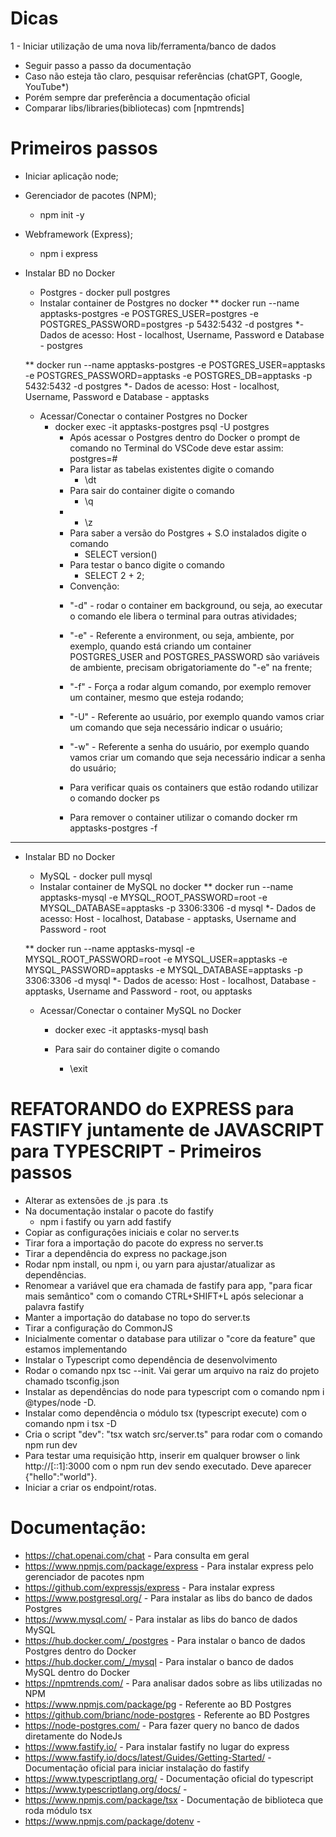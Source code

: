 # Dicas
1 - Iniciar utilização de uma nova lib/ferramenta/banco de dados
- Seguir passo a passo da documentação
- Caso não esteja tão claro, pesquisar referências (chatGPT, Google, YouTube*)
- Porém sempre dar preferência a documentação oficial
- Comparar libs/libraries(bibliotecas) com [npmtrends] 

# Primeiros passos
- Iniciar aplicação node;
- Gerenciador de pacotes (NPM);
  - npm init -y
- Webframework (Express);
  - npm i express
- Instalar BD no Docker
  - Postgres - docker pull postgres
  -  Instalar container de Postgres no docker
    ** docker run --name apptasks-postgres -e POSTGRES_USER=postgres -e POSTGRES_PASSWORD=postgres -p 5432:5432 -d postgres
    *- Dados de acesso: Host - localhost, Username, Password e Database - postgres
   
    ** docker run --name apptasks-postgres -e POSTGRES_USER=apptasks -e POSTGRES_PASSWORD=apptasks -e POSTGRES_DB=apptasks -p 5432:5432 -d postgres
     *- Dados de acesso: Host - localhost, Username, Password e Database - apptasks       
  - Acessar/Conectar o container Postgres no Docker
    - docker exec -it apptasks-postgres psql -U postgres
      - Após acessar o Postgres dentro do Docker o prompt de comando no Terminal do VSCode deve estar assim: postgres=#
      - Para listar as tabelas existentes digite o comando
        - \dt
      - Para sair do container digite o comando
        - \q
      - 
        - \z  
      - Para saber a versão do Postgres + S.O instalados digite o comando
        - SELECT version()          
      - Para testar o banco digite o comando
        - SELECT 2 + 2;
      * Convenção:
      - "-d" - rodar o container em background, ou seja, ao executar o comando ele libera o terminal para outras atividades;
      - "-e" - Referente a environment, ou seja, ambiente, por exemplo, quando está criando um container POSTGRES_USER and POSTGRES_PASSWORD são variáveis de ambiente, precisam obrigatoriamente do "-e" na frente;
      - "-f" - Força a rodar algum comando, por exemplo remover um container, mesmo que esteja rodando;
      - "-U" - Referente ao usuário, por exemplo quando vamos criar um comando que seja necessário indicar o usuário;
      - "-w" - Referente a senha do usuário, por exemplo quando vamos criar um comando que seja necessário indicar a senha do usuário;


      - Para verificar quais os containers que estão rodando utilizar o comando docker ps
      - Para remover o container utilizar o comando docker rm apptasks-postgres -f

----------------------------------------------------------------------------------------------------------------------------

- Instalar BD no Docker
  - MySQL - docker pull mysql    
  -  Instalar container de MySQL no docker
    ** docker run --name apptasks-mysql -e MYSQL_ROOT_PASSWORD=root -e MYSQL_DATABASE=apptasks -p 3306:3306 -d mysql
    *- Dados de acesso: Host - localhost, Database - apptasks, Username and Password - root

    ** docker run --name apptasks-mysql -e MYSQL_ROOT_PASSWORD=root -e MYSQL_USER=apptasks -e MYSQL_PASSWORD=apptasks -e MYSQL_DATABASE=apptasks -p 3306:3306 -d mysql
    *- Dados de acesso: Host - localhost, Database - apptasks, Username and Password - root, ou apptasks

  - Acessar/Conectar o container MySQL no Docker
    - docker exec -it apptasks-mysql bash

    - Para sair do container digite o comando
      - \exit

# REFATORANDO do EXPRESS para FASTIFY juntamente de JAVASCRIPT para TYPESCRIPT - Primeiros passos

- Alterar as extensões de .js para .ts
- Na documentação instalar o pacote do fastify
  - npm i fastify ou yarn add fastify
- Copiar as configurações iniciais e colar no server.ts
- Tirar fora a importação do pacote do express no server.ts
- Tirar a dependência do express no package.json
- Rodar npm install, ou npm i, ou yarn para ajustar/atualizar as dependências.
- Renomear a variável que era chamada de fastify para app, "para ficar mais semântico" com o comando CTRL+SHIFT+L após selecionar a palavra fastify
- Manter a importação do database no topo do server.ts
- Tirar a configuração do CommonJS
- Inicialmente comentar o database para utilizar o "core da feature" que estamos implementando
- Instalar o Typescript como dependência de desenvolvimento
- Rodar o comando npx tsc --init. Vai gerar um arquivo na raiz do projeto chamado tsconfig.json
- Instalar as dependências do node para typescript com o comando npm i @types/node -D.
- Instalar como dependência o módulo tsx (typescript execute) com o comando npm i tsx -D
- Cria o script "dev": "tsx watch src/server.ts" para rodar com o comando npm run dev
- Para testar uma requisição http, inserir em qualquer browser o link http://[::1]:3000 com o npm run dev sendo executado. Deve aparecer {"hello":"world"}.
- Iniciar a criar os endpoint/rotas.



# Documentação:

 - https://chat.openai.com/chat - Para consulta em geral
 - https://www.npmjs.com/package/express - Para instalar express pelo gerenciador de pacotes npm
 - https://github.com/expressjs/express - Para instalar express
 - https://www.postgresql.org/ - Para instalar as libs do banco de dados Postgres
 - https://www.mysql.com/ - Para instalar as libs do banco de dados MySQL
 - https://hub.docker.com/_/postgres - Para instalar o banco de dados Postgres dentro do Docker
 - https://hub.docker.com/_/mysql - Para instalar o banco de dados MySQL dentro do Docker
 - https://npmtrends.com/ - Para analisar dados sobre as libs utilizadas no NPM
 - https://www.npmjs.com/package/pg - Referente ao BD Postgres
 - https://github.com/brianc/node-postgres - Referente ao BD Postgres
 - https://node-postgres.com/ - Para fazer query no banco de dados diretamente do NodeJs
 - https://www.fastify.io/ - Para instalar fastify no lugar do express
 - https://www.fastify.io/docs/latest/Guides/Getting-Started/ - Documentação oficial para iniciar instalação do fastify
 - https://www.typescriptlang.org/ - Documentação oficial do typescript
 - https://www.typescriptlang.org/docs/ - 
 - https://www.npmjs.com/package/tsx - Documentação de biblioteca que roda módulo tsx 
 - https://www.npmjs.com/package/dotenv - 

 